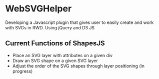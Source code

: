 # WebSVGHelper
Developing a Javascript plugin that gives user to easily create and work with SVGs in RWD. Using jQuery and D3 JS

## Current Functions of ShapesJS
* Place an SVG layer with attributes on a given div
* Draw an SVG shape on a given SVG layer
* Adjust the order of the SVG shapes through layer positioning (in progress)
